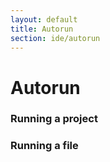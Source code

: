 ```yaml
---
layout: default
title: Autorun
section: ide/autorun
---
```


# Autorun

### Running a project

### Running a file
